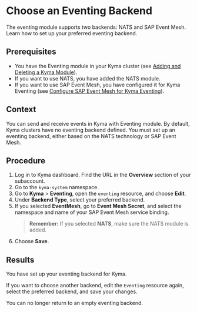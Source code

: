 # Choose an Eventing Backend

The eventing module supports two backends: NATS and SAP Event Mesh. Learn how to set up your preferred eventing backend.

## Prerequisites

- You have the Eventing module in your Kyma cluster (see [Adding and Deleting a Kyma Module](https://kyma-project.io/#/02-get-started/01-quick-install)).
- If you want to use NATS, you have added the NATS module.
- If you want to use SAP Event Mesh, you have configured it for Kyma Eventing (see [Configure SAP Event Mesh for Kyma Eventing](evnt-01-configure-event-mesh.md)).

## Context

You can send and receive events in Kyma with Eventing module. By default, Kyma clusters have no eventing backend defined. You must set up an eventing backend, either based on the NATS technology or SAP Event Mesh.

## Procedure

1. Log in to Kyma dashboard. Find the URL in the **Overview** section of your subaccount.
2. Go to the `kyma-system` namespace.
3. Go to **Kyma** > **Eventing**, open the `eventing` resource, and choose **Edit**.
4. Under **Backend Type**, select your preferred backend.
5. If you selected **EventMesh**, go to **Event Mesh Secret**, and select the namespace and name of your SAP Event Mesh service binding.
   > **Remember:** If you selected **NATS**, make sure the NATS module is added.
6. Choose **Save**.

## Results

You have set up your eventing backend for Kyma.

If you want to choose another backend, edit the `Eventing` resource again, select the preferred backend, and save your changes.

You can no longer return to an empty eventing backend.